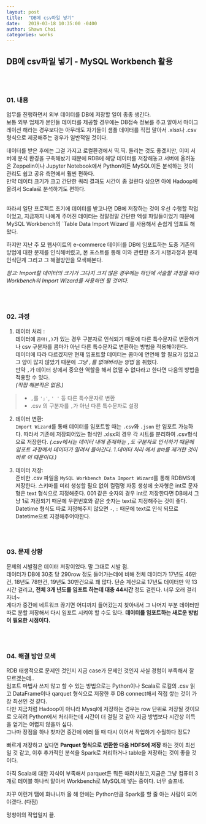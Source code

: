 ```yaml
---
layout: post
title:  "DB에 csv파일 넣기"
date:   2019-03-18 10:35:00 -0400
author: Shawn Choi
categories: works
---
```


DB에 csv파일 넣기 - MySQL Workbench 활용
---
<br><br>
### 01. 내용
업무를 진행하면서 외부 데이터를 DB에 저장할 일이 종종 생긴다.  
보통 외부 업체가 본인들 데이터를 제공할 경우에는 DB접속 정보를 주고 알아서 마이그레이션 해라는 경우보다는 아무래도 자기들이 샘플 데이터를 직접 말아서 .xlsx나 .csv 형식으로 제공해주는 경우가 일반적일 것이다.  

데이터를 받은 후에는 그걸 가지고 로컬환경에서 띡.띡. 돌리는 것도 좋겠지만, 이미 서버에 분석 환경을 구축해놨기 때문에 RDB에 해당 데이터를 저장해놓고 서버에 올려놓은 Zeppelin이나 Jupyter Notebook에서 Python이든 MySQL이든 분석하는 것이 관리도 쉽고 공유 측면에서 훨씬 편하다.  
만약 데이터 크기가 크고 간단한 쿼리 결과도 시간이 좀 걸린다 싶으면 아예 Hadoop에 올려서 Scala로 분석하기도 편하다.  

<br>
따라서 일단 프로젝트 초기에 데이터를 받고나면 DB에 저장하는 것이 우선 수행할 작업이었고, 지금까지 나에게 주어진 데이터는 정말정말 간단한 엑셀 파일들이었기 때문에 MySQL Workbench의 `Table Data Import Wizard`를 사용해서 손쉽게 임포트 해왔다.  

하지만 지난 주 모 웹사이트의 e-commerce 데이터를 DB에 임포트하는 도중 기존의 방법에 대한 문제를 인식해버렸고, 본 포스트를 통해 이와 관련한 초기 시행과정과 문제인식단계 그리고 그 해결방안을 모색해본다.  

*참고: Import할 데이터의 크기가 그다지 크지 않은 경우에는 하단에 서술할 과정을 따라 Workbench의 Import Wizard를 사용하면 될 것이다.*

<br><br>
### 02. 과정
1. 데이터 처리 :  
데이터에 `콤마(,)`가 있는 경우 구분자로 인식되기 때문에 다른 특수문자로 변환하거나 csv 구분자를 콤마가 아닌 다른 특수문자로 변환하는 방법을 적용해야한다.  
데이터에 따라 다르겠지만 현재 임포트할 데이터는 콤마에 연연해 할 필요가 없었고 그 양이 많지 않았기 때문에 *그냥 `,`를 없애버리는 방법* 을 취했다.  
만약 `,`가 데이터 상에서 중요한 역할을 해서 없앨 수 없다라고 한다면 다음의 방법을 적용할 수 있다.  
*(직접 해본적은 없음.)*  
> - `,`를 `';'`, `' '` 등 다른 특수문자로 변환
> - .csv 의 구분자를 `,`가 아닌 다른 특수문자로 설정  


2. 데이터 변환:  
`Import Wizard`를 통해 데이터를 임포트할 때는 `.csv`와 `.json` 만 임포트 가능하다. 따라서 기존에 저장되어있는 형식인 .xlsx의 경우 각 시트를 분리하여 .csv형식으로 저장한다. *(.csv에서는 데이터 내에 존재하는 `,`도 구분자로 인식하기 때문에 임포트 과정에서 데이터가 밀려서 들어간다. 1.데이터 처리 에서 `콤마`를 제거한 것이 바로 이 때문이다.)*  

3. 데이터 저장:  
준비한 .csv 파일을 `MySQL Workbench Data Import Wizard`를 통해 RDBMS에 저장한다. 스키마를 미리 생성할 필요 없이 컬럼명 자동 생성에 숫자형은 int로 문자형은 text 형식으로 지정해준다. 001 같은 숫자의 경우 int로 저장한다면 DB에서 그냥 1로 저장되기 때문에 우편번호와 같은 숫자는 text로 지정해주는 것이 좋다. Datetime 형식도 따로 지정해주지 않으면 `-`, `:` 때문에 text로 인식 되므로 Datetime으로 지정해주어야한다.


<br><br>
### 03. 문제 상황
문제의 시발점은 데이터 저장이었다. 말 그대로 시발 점.  
데이터가 DB에 30초 당 290row 정도 들어가는데에 비해 전체 데이터가 17년도 46만 건, 18년도 78만건, 19년도 30만건으로 꽤 많다. 단순 계산으로 17년도 데이터만 약 13시간 걸리고, **전체 3개 년도를 임포트 하는데 대충 44시간** 정도 걸린다. 너무 오래 걸리자너~  
게다가 중간에 네트워크 끊기면 어디까지 들어갔는지 찾아내서 그 나머지 부분 데이터만 따로 분할 저장해서 다시 임포트 시켜야 할 수도 있다. **데이터를 임포트하는 새로운 방법이 필요한 시점이다.**

<br><br>


### 04. 해결 방안 모색
RDB 태생적으로 문제인 것인지 지금 case가 문제인 것인지 사실 경험이 부족해서 잘 모르겠는데..  
임포트 마법사 쓰지 않고 할 수 있는 방법으로는 Python이나 Scala로 로컬의 .csv 읽고 DataFrame이나 qarquet 형식으로 저장한 후 DB connect해서 직접 쌓는 것이 가장 최선인 것 같다.  
다만 지금처럼 Hadoop이 아니라 Mysql에 저장하는 경우는 row 단위로 저장될 것이므로 오히려 Python에서 처리하는데 시간이 더 걸릴 것 같아 지금 방법보다 시간상 이득을 얻기는 어렵지 않을까 싶다.  
그나마 장점을 하나 찾자면 중간에 에러 뜰 때 다시 이어서 작업하기 수월하다 정도?  

빠르게 저장하고 싶다면 **Parquet 형식으로 변환한 다음 HDFS에 저장** 하는 것이 최선일 것 같고, 이후 추가적인 분석을 Spark로 처리하거나 table을 저장하는 것이 좋을 것이다.

아직 Scala에 대한 지식이 부족해서 parquet든 뭐든 때려치웠고,지금은 그냥 컴퓨터 3개로 테이블 하나씩 맡아서 Workbench로 MySQL에 넣는 중이다. 너무 슬프네.

자꾸 이런거 땜에 화나니까 올 해 안에는 Python만큼 Spark를 할 줄 아는 사람이 되어야겠다. (다짐)

멍청이의 작업일지 끝.
